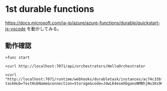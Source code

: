 # 1st durable functions

https://docs.microsoft.com/ja-jp/azure/azure-functions/durable/quickstart-js-vscode
を動かしてみる。

## 動作確認
```
>func start
```

```
>curl http://localhost:7071/api/orchestrators/HelloOrchestrator
```

```
>curl "http://localhost:7071/runtime/webhooks/durabletask/instances/ac74c33bfac04427a10a8f3502922c98?taskHub=TestHubName&connection=Storage&code=JdwL64esmXbganoNMBhjNu1Kx9Gb1lmgBvcI4ImKv4zpJ3nerHhGaA=="
```